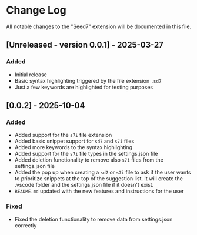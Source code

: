# Change Log

All notable changes to the "Seed7" extension will be documented in this file.

## [Unreleased - version 0.0.1] - 2025-03-27

### Added

- Initial release
- Basic syntax highlighting triggered by the file extension `.sd7`
- Just a few keywords are highlighted for testing purposes

## [0.0.2] - 2025-10-04

### Added

- Added support for the `s7i` file extension
- Added basic snippet support for `sd7` and `s7i` files
- Added more keywords to the syntax highlighting
- Added support for the `s7i` file types in the settings.json file
- Added deletion functionality to remove also `s7i` files from the settings.json file
- Added the pop up when creating a `sd7` or `s7i` file to ask if the user wants to prioritize snippets at the top of the suggestion list. It will create the .vscode folder and the settings.json file if it doesn't exist.
- `README.md` updated with the new features and instructions for the user

### Fixed

- Fixed the deletion functionality to remove data from settings.json correctly
